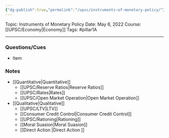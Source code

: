```yaml
---
{"dg-publish":true,"permalink":"/upsc/instruments-of-monetary-policy/"}
---
```


Topic: Instruments of Monetary Policy
Date: May 6, 2022
Course:[[UPSC/Economy\|Economy]]
Tags: #pillar1A

---

### Questions/Cues
- Item

### Notes
- [[Quantitative\|Quantitative]] 
	- [[UPSC/Reserve Ratios\|Reserve Ratios]]
	- [[UPSC/Rates\|Rates]] 
	- [[UPSC/Open Market Operation\|Open Market Operation]]
- [[Qualitative\|Qualitative]]
	- [[UPSC/LTV\|LTV]]
	- [[Consumer Credit Control\|Consumer Credit Control]]
	- [[UPSC/Rationing\|Rationing]] 
	- [[Moral Suasion\|Moral Suasion]] 
	- [[Direct Action \|Direct Action ]]




